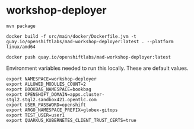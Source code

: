 # workshop-deployer

```
mvn package

docker build -f src/main/docker/Dockerfile.jvm -t quay.io/openshiftlabs/mad-workshop-deployer:latest . --platform linux/amd64

docker push quay.io/openshiftlabs/mad-workshop-deployer:latest

```


Environment variables needed to run this locally. These are default values. 

```
export NAMESPACE=workshop-deployer
export ALLOWED_MODULES_COUNT=2
export BOOKBAG_NAMESPACE=bookbag
export OPENSHIFT_DOMAIN=apps.cluster-stgl2.stgl2.sandbox421.opentlc.com
export USER_PASSWORD=openshift
export ARGO_NAMESPACE_PREFIX=globex-gitops
export TEST_USER=user1
export QUARKUS_KUBERNETES_CLIENT_TRUST_CERTS=true
```
